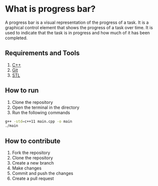 # What is progress bar?

A progress bar is a visual representation of the progress of a task. It is a graphical control element that shows the progress of a task over time. It is used to indicate that the task is in progress and how much of it has been completed.


## Requirements and Tools

1. [C++](https://en.wikipedia.org/wiki/C%2B%2B)
2. [Git](https://git-scm.com/)
3. [STL](https://en.wikipedia.org/wiki/Standard_Template_Library)

## How to run

1. Clone the repository
2. Open the terminal in the directory
3. Run the following commands

```bash
g++ -std=c++11 main.cpp -o main
./main
```

## How to contribute

1. Fork the repository
2. Clone the repository
3. Create a new branch
4. Make changes
5. Commit and push the changes
6. Create a pull request




